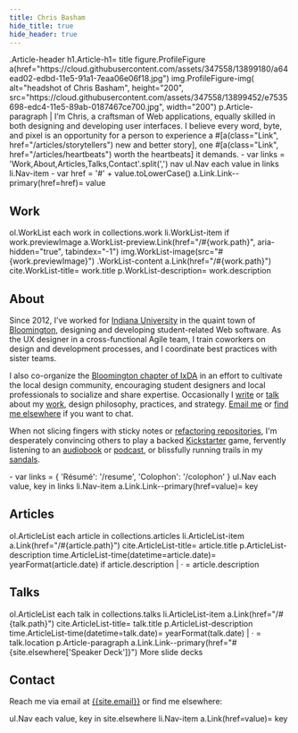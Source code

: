 ```yaml
---
title: Chris Basham
hide_title: true
hide_header: true
---
```


<jade>
.Article-header
  h1.Article-h1= title
  figure.ProfileFigure
    a(href="https://cloud.githubusercontent.com/assets/347558/13899180/a64ead02-edbd-11e5-91a1-7eaa06e06f18.jpg")
      img.ProfileFigure-img(
        alt="headshot of Chris Basham",
        height="200",
        src="https://cloud.githubusercontent.com/assets/347558/13899452/e7535698-edc4-11e5-89ab-0187467ce700.jpg",
        width="200")
  p.Article-paragraph
    | I&rsquo;m Chris, a craftsman of Web applications, equally skilled in both designing and developing user interfaces. I&nbsp;believe every word, byte, and pixel is an opportunity for a person to experience a #[a(class="Link", href="/articles/storytellers") new and better story], one #[a(class="Link", href="/articles/heartbeats") worth the heartbeats] it demands.
  - var links = 'Work,About,Articles,Talks,Contact'.split(',')
  nav
    ul.Nav
      each value in links
        li.Nav-item
          - var href = '#' + value.toLowerCase()
          a.Link.Link--primary(href=href)= value
</jade>

## Work

<jade>
ol.WorkList
  each work in collections.work
    li.WorkList-item
      if work.previewImage
        a.WorkList-preview.Link(href="/#{work.path}", aria-hidden="true", tabindex="-1")
          img.WorkList-image(src="#{work.previewImage}")
      .WorkList-content
        a.Link(href="/#{work.path}")
          cite.WorkList-title= work.title
        p.WorkList-description= work.description
</jade>

## About

Since 2012, I’ve worked for [Indiana University](http://www.iu.edu/) in the quaint town of [Bloomington](http://en.wikipedia.org/wiki/Bloomington,_Indiana), designing and developing student-related Web software. As the UX designer in a cross-functional Agile team, I train coworkers on design and development processes, and I coordinate best practices with sister teams.

I also co-organize the [Bloomington chapter of IxDA]({{site.ixda_bloomington}}) in an effort to cultivate the local design community, encouraging student designers and local professionals to socialize and share expertise. Occasionally I [write](#articles) or [talk](#talks) about my [work](#work), design philosophy, practices, and strategy. [Email me](mailto:{{site.email}}) or [find me elsewhere](#contact) if you want to chat.

When not slicing fingers with sticky notes or [refactoring repositories]({{site.elsewhere.GitHub}}), I'm desperately convincing others to play a backed [Kickstarter]({{site.elsewhere.Kickstarter}}) game, fervently listening to an [audiobook](http://www.audible.com) or [podcast](http://99percentinvisible.org/), or blissfully running trails in my [sandals](http://www.lunasandals.com/).

<jade>
- var links = { 'Résumé': '/resume', 'Colophon': '/colophon' }
ul.Nav
  each value, key in links
    li.Nav-item
      a.Link.Link--primary(href=value)= key
</jade>

## Articles

<jade>
ol.ArticleList
  each article in collections.articles
    li.ArticleList-item
      a.Link(href="/#{article.path}")
        cite.ArticleList-title= article.title
      p.ArticleList-description
        time.ArticleList-time(datetime=article.date)= yearFormat(article.date)
        if article.description
          |  &middot; 
          = article.description
</jade>

## Talks

<jade>
ol.ArticleList
  each talk in collections.talks
    li.ArticleList-item
      a.Link(href="/#{talk.path}")
        cite.ArticleList-title= talk.title
      p.ArticleList-description
        time.ArticleList-time(datetime=talk.date)= yearFormat(talk.date)
        |  &middot; 
        = talk.location
p.Article-paragraph
  a.Link.Link--primary(href="#{site.elsewhere['Speaker Deck']}") More slide decks
</jade>

## Contact

Reach me via email at [{{site.email}}](mailto:{{site.email}}) or find me elsewhere:

<jade>
ul.Nav
  each value, key in site.elsewhere
    li.Nav-item
      a.Link(href=value)= key
</jade>
